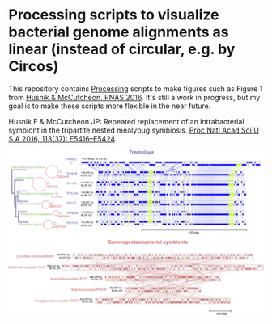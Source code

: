 # Processing scripts to visualize bacterial genome alignments as linear (instead of circular, e.g. by Circos)

This repository contains [Processing](https://processing.org/) scripts to make figures such as Figure 1 from [Husnik & McCutcheon, PNAS 2016](https://www.ncbi.nlm.nih.gov/pmc/articles/PMC5027413/). It's still a work in progress, but my goal is to make these scripts more flexible in the near future.

Husnik F & McCutcheon JP: Repeated replacement of an intrabacterial symbiont in the tripartite nested mealybug symbiosis. [Proc Natl Acad Sci U S A 2016, 113(37): E5416–E5424](https://www.ncbi.nlm.nih.gov/pmc/articles/PMC5027413/).
 
 ![alt text](https://github.com/filip-husnik/2016-PNAS-figure1/blob/master/Fig1_final.png)

